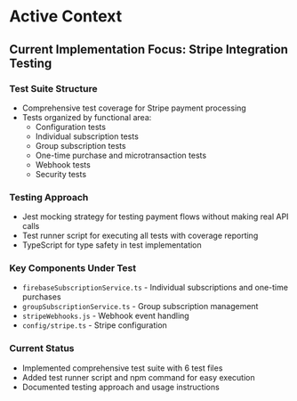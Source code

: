 # Active Context

## Current Implementation Focus: Stripe Integration Testing

### Test Suite Structure
- Comprehensive test coverage for Stripe payment processing
- Tests organized by functional area:
  - Configuration tests
  - Individual subscription tests
  - Group subscription tests
  - One-time purchase and microtransaction tests
  - Webhook tests
  - Security tests

### Testing Approach
- Jest mocking strategy for testing payment flows without making real API calls
- Test runner script for executing all tests with coverage reporting
- TypeScript for type safety in test implementation

### Key Components Under Test
- `firebaseSubscriptionService.ts` - Individual subscriptions and one-time purchases
- `groupSubscriptionService.ts` - Group subscription management
- `stripeWebhooks.js` - Webhook event handling
- `config/stripe.ts` - Stripe configuration

### Current Status
- Implemented comprehensive test suite with 6 test files
- Added test runner script and npm command for easy execution
- Documented testing approach and usage instructions